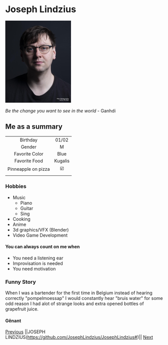 # Joseph Lindzius

![Joseph Lindzius](/JJFL.png "Joseph Lindzius") 

*Be the change you want to see in the world* - Ganhdi 

## Me as a summary
|            |                              |
|:-----------------------------:|:---------:|
|   Birthday                    |   01/02   |
|   Gender                      |   M       |
|   Favorite Color              |   Blue    |
|   Favorite Food               |  Kugalis  |
|   Pinneapple on pizza         |  :ballot_box_with_check:  |
|            |                              |     

### Hobbies

- Music
  - Piano
  - Guitar
  - Sing
- Cooking
- Anime
- 3d graphics/VFX (Blender)
- Video Game Development

#### You can always count on me when 
- You need a listening ear
- Improvisation is needed
- You need motivation

### Funny Story

When I was a bartender for the first time in Belgium instead of hearing correctly "pompelmoessap" I would constantly hear "bruis water" for some odd reason  I had alot of strange looks and extra opened bottles of grapefruit juice.

#### Gênant


[Previous]() ||JOSEPH LINDZIUS(https://github.com/JosephLindzius/JosephLindzius#)|| [Next]()          

